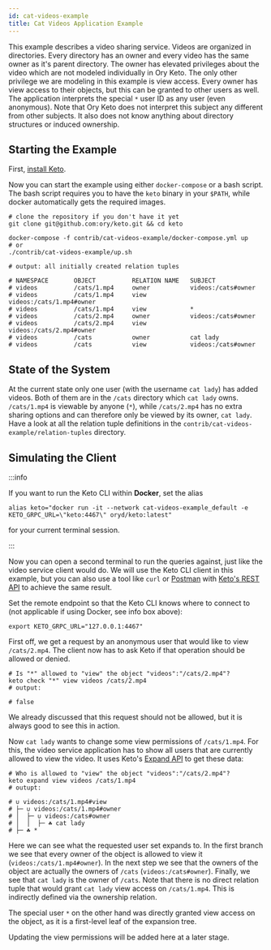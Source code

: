 ```yaml
---
id: cat-videos-example
title: Cat Videos Application Example
---
```


This example describes a video sharing service. Videos are organized in
directories. Every directory has an owner and every video has the same owner as
it's parent directory. The owner has elevated privileges about the video which
are not modeled individually in Ory Keto. The only other privilege we are
modeling in this example is view access. Every owner has view access to their
objects, but this can be granted to other users as well. The application
interprets the special `*` user ID as any user (even anonymous). Note that Ory
Keto does not interpret this subject any different from other subjects. It also
does not know anything about directory structures or induced ownership.

## Starting the Example

First, [install Keto](../install.md).

Now you can start the example using either `docker-compose` or a bash script.
The bash script requires you to have the `keto` binary in your `$PATH`, while
docker automatically gets the required images.

```shell
# clone the repository if you don't have it yet
git clone git@github.com:ory/keto.git && cd keto

docker-compose -f contrib/cat-videos-example/docker-compose.yml up
# or
./contrib/cat-videos-example/up.sh

# output: all initially created relation tuples

# NAMESPACE       OBJECT          RELATION NAME   SUBJECT
# videos          /cats/1.mp4     owner           videos:/cats#owner
# videos          /cats/1.mp4     view            videos:/cats/1.mp4#owner
# videos          /cats/1.mp4     view            *
# videos          /cats/2.mp4     owner           videos:/cats#owner
# videos          /cats/2.mp4     view            videos:/cats/2.mp4#owner
# videos          /cats           owner           cat lady
# videos          /cats           view            videos:/cats#owner
```

## State of the System

At the current state only one user (with the username `cat lady`) has added
videos. Both of them are in the `/cats` directory which `cat lady` owns.
`/cats/1.mp4` is viewable by anyone (`*`), while `/cats/2.mp4` has no extra
sharing options and can therefore only be viewed by its owner, `cat lady`. Have
a look at all the relation tuple definitions in the
`contrib/cat-videos-example/relation-tuples` directory.

## Simulating the Client

:::info

If you want to run the Keto CLI within **Docker**, set the alias

```shell
alias keto="docker run -it --network cat-videos-example_default -e KETO_GRPC_URL=\"keto:4467\" oryd/keto:latest"
```

for your current terminal session.

:::

Now you can open a second terminal to run the queries against, just like the
video service client would do. We will use the Keto CLI client in this example,
but you can also use a tool like `curl` or [Postman](https://www.postman.com/)
with [Keto's REST API](../reference/api.mdx) to achieve the same result.

Set the remote endpoint so that the Keto CLI knows where to connect to (not
applicable if using Docker, see info box above):

```shell
export KETO_GRPC_URL="127.0.0.1:4467"
```

First off, we get a request by an anonymous user that would like to view
`/cats/2.mp4`. The client now has to ask Keto if that operation should be
allowed or denied.

```shell
# Is "*" allowed to "view" the object "videos":"/cats/2.mp4"?
keto check "*" view videos /cats/2.mp4
# output:

# false
```

We already discussed that this request should not be allowed, but it is always
good to see this in action.

Now `cat lady` wants to change some view permissions of `/cats/1.mp4`. For this,
the video service application has to show all users that are currently allowed
to view the video. It uses Keto's [Expand API](/TODO) to get these data:

```shell
# Who is allowed to "view" the object "videos":"/cats/2.mp4"?
keto expand view videos /cats/1.mp4
# outupt:

# ∪ videos:/cats/1.mp4#view
# ├─ ∪ videos:/cats/1.mp4#owner
# │  ├─ ∪ videos:/cats#owner
# │  │  ├─ ☘ cat lady️
# ├─ ☘ *️
```

Here we can see what the requested user set expands to. In the first branch we
see that every owner of the object is allowed to view it
(`videos:/cats/1.mp4#owner`). In the next step we see that the owners of the
object are actually the owners of `/cats` (`videos:/cats#owner`). Finally, we
see that `cat lady` is the owner of `/cats`. Note that there is no direct
relation tuple that would grant `cat lady` view access on `/cats/1.mp4`. This is
indirectly defined via the ownership relation.

The special user `*` on the other hand was directly granted view access on the
object, as it is a first-level leaf of the expansion tree.

<!--TODO-->

Updating the view permissions will be added here at a later stage.
